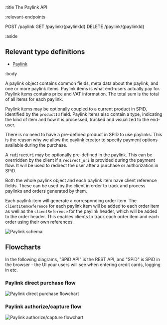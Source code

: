 :title The Paylink API

:relevant-endpoints

POST /paylink
GET /paylink/{paylinkId}
DELETE /paylink/{paylinkId}

:aside

## Relevant type definitions

- [Paylink](/types/paylink)

:body

A paylink object contains common fields, meta data about the paylink, and one or
more paylink items. Paylink items is what end-users actually pay for. Paylink
items contains price and VAT information. The total sum is the total of all
items for each paylink.

Paylink items may be optionally coupled to a current product in SPiD, identified
by the `productId` field. Paylink items also contain a type, indicating the kind
of item and how it is processed, tracked and visualized to the end-user.

There is no need to have a pre-defined product in SPiD to use paylinks. This is
the reason why we allow the paylink creator to specify payment options available
during the purchase.

A `redirectUri` may be optionally pre-defined in the paylink. This can be
overridden by the client if a `redirect_uri` is provided during the payment
flow. It will be used to redirect the user after a purchase or authorization in
SPiD.

Both the whole paylink object and each paylink item have client reference
fields. These can be used by the client in order to track and process paylinks
and orders generated by them.

Each paylink item will generate a corresponding order item. The
`clientItemReference` for each paylink item will be added to each order item as
well as the `clientReference` for the paylink header, which will be added to the
order header. This enables clients to track each order item and each order using
their own references.

![Paylink schema](/images/paylinks-schema.png)

## Flowcharts

In the following diagrams, "SPiD API" is the REST API, and "SPiD" is SPiD in the
browser - the UI your users will see when entering credit cards, logging in etc.

### Paylink direct purchase flow

![Paylink direct purchase flowchart](/images/paylink-direct-purchase-flow.png)

### Paylink authorize/capture flow

![Paylink authorize/capture flowchart](/images/paylink-authorize-capture-flow.png)
